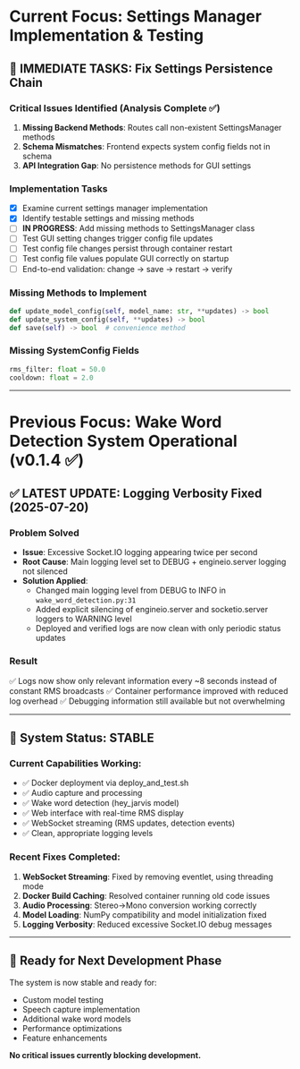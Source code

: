 # Current Focus: Settings Manager Implementation & Testing

## 🔧 IMMEDIATE TASKS: Fix Settings Persistence Chain

### Critical Issues Identified (Analysis Complete ✅)
1. **Missing Backend Methods**: Routes call non-existent SettingsManager methods
2. **Schema Mismatches**: Frontend expects system config fields not in schema  
3. **API Integration Gap**: No persistence methods for GUI settings

### Implementation Tasks
- [x] Examine current settings manager implementation
- [x] Identify testable settings and missing methods
- [ ] **IN PROGRESS**: Add missing methods to SettingsManager class
- [ ] Test GUI setting changes trigger config file updates
- [ ] Test config file changes persist through container restart
- [ ] Test config file values populate GUI correctly on startup
- [ ] End-to-end validation: change → save → restart → verify

### Missing Methods to Implement
```python
def update_model_config(self, model_name: str, **updates) -> bool
def update_system_config(self, **updates) -> bool  
def save(self) -> bool  # convenience method
```

### Missing SystemConfig Fields
```python
rms_filter: float = 50.0
cooldown: float = 2.0
```

---

# Previous Focus: Wake Word Detection System Operational (v0.1.4 ✅)

## ✅ LATEST UPDATE: Logging Verbosity Fixed (2025-07-20)

### Problem Solved
- **Issue**: Excessive Socket.IO logging appearing twice per second
- **Root Cause**: Main logging level set to DEBUG + engineio.server logging not silenced
- **Solution Applied**:
  - Changed main logging level from DEBUG to INFO in `wake_word_detection.py:31`
  - Added explicit silencing of engineio.server and socketio.server loggers to WARNING level
  - Deployed and verified logs are now clean with only periodic status updates

### Result
✅ Logs now show only relevant information every ~8 seconds instead of constant RMS broadcasts
✅ Container performance improved with reduced log overhead
✅ Debugging information still available but not overwhelming

---

## 🎯 System Status: STABLE

### Current Capabilities Working:
- ✅ Docker deployment via deploy_and_test.sh
- ✅ Audio capture and processing
- ✅ Wake word detection (hey_jarvis model)
- ✅ Web interface with real-time RMS display
- ✅ WebSocket streaming (RMS updates, detection events)
- ✅ Clean, appropriate logging levels

### Recent Fixes Completed:
1. **WebSocket Streaming**: Fixed by removing eventlet, using threading mode
2. **Docker Build Caching**: Resolved container running old code issues
3. **Audio Processing**: Stereo→Mono conversion working correctly
4. **Model Loading**: NumPy compatibility and model initialization fixed
5. **Logging Verbosity**: Reduced excessive Socket.IO debug messages

---

## 🔄 Ready for Next Development Phase

The system is now stable and ready for:
- Custom model testing
- Speech capture implementation
- Additional wake word models
- Performance optimizations
- Feature enhancements

**No critical issues currently blocking development.**